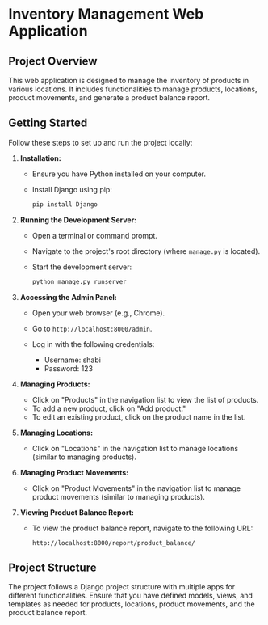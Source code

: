 # Inventory Management Web Application

## Project Overview

This web application is designed to manage the inventory of products in various locations. It includes functionalities to manage products, locations, product movements, and generate a product balance report.

## Getting Started

Follow these steps to set up and run the project locally:

1. **Installation:**

   - Ensure you have Python installed on your computer.
   - Install Django using pip:

     ```bash
     pip install Django
     ```

2. **Running the Development Server:**

   - Open a terminal or command prompt.
   - Navigate to the project's root directory (where `manage.py` is located).
   - Start the development server:

     ```bash
     python manage.py runserver
     ```

3. **Accessing the Admin Panel:**

   - Open your web browser (e.g., Chrome).
   - Go to `http://localhost:8000/admin`.
   - Log in with the following credentials:

     - Username: shabi
     - Password: 123

4. **Managing Products:**

   - Click on "Products" in the navigation list to view the list of products.
   - To add a new product, click on "Add product."
   - To edit an existing product, click on the product name in the list.

5. **Managing Locations:**

   - Click on "Locations" in the navigation list to manage locations (similar to managing products).

6. **Managing Product Movements:**

   - Click on "Product Movements" in the navigation list to manage product movements (similar to managing products).

7. **Viewing Product Balance Report:**

   - To view the product balance report, navigate to the following URL:

     ```
     http://localhost:8000/report/product_balance/
     ```

## Project Structure

The project follows a Django project structure with multiple apps for different functionalities. Ensure that you have defined models, views, and templates as needed for products, locations, product movements, and the product balance report.


